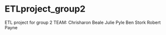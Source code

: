 # ETLproject_group2
ETL project for group 2
TEAM:
Chrisharon Beale
Julie Pyle
Ben Stork
Robert Payne
